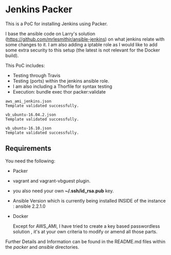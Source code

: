 Jenkins Packer
==============

This is a PoC for installing Jenkins using Packer.

I base the ansible code on Larry's solution (https://github.com/mrlesmithjr/ansible-jenkins) on what jenkins relate with some changes to it.
I am also adding a iptable role as I would like to add some extra security to this setup (the latest is not relevant for the Docker build).

This PoC includes:
 * Testing through Travis
 * Testing (ports) within the jenkins ansible role.
 * I am also including a Thorfile for syntax testing
  * Execution:  bundle exec thor packer:validate

 ```
 aws_ami_jenkins.json
 Template validated successfully.

 vb_ubuntu-16.04.2.json
 Template validated successfully.

 vb_ubuntu-16.10.json
 Template validated successfully.
  ```

  Requirements
  ------------

  You need the following:
   * Packer
   * vagrant and vagrant-vbguest plugin.
   * you also need your own **~/.ssh/id_rsa.pub** key.
   * Ansible Version which is currently being installed INSIDE of the instance : ansible 2.2.1.0
   * Docker

     Except for AWS_AMI, I have tried to create a key based passwordless solution , it's at your own criteria to modify or amend all those parts.


Further Details and Information can be found in the README.md files within the *packer* and *ansible* directories.
